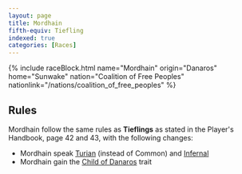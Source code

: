 ```yaml
---
layout: page
title: Mordhain
fifth-equiv: Tiefling
indexed: true
categories: [Races]
---
```


{% include raceBlock.html name="Mordhain" origin="Danaros" home="Sunwake" nation="Coalition of Free Peoples" nationlink="/nations/coalition_of_free_peoples" %}

## Rules

Mordhain follow the same rules as **Tieflings** as stated in the Player's Handbook, page 42 and 43, with the following changes:

- Mordhain speak [Turian](/general/languages) (instead of Common) and [Infernal](/general/languages)
- Mordhain gain the [Child of Danaros](/rules/child_of_danaros) trait
